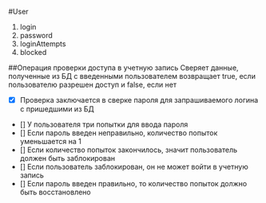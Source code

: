 #User

1. login
2. password
3. loginAttempts
4. blocked

##Операция проверки доступа в учетную запись Сверяет данные, полученные из БД с введенными пользователем возвращает true, если пользователю разрешен доступ и false, если нет

 - [x] Проверка заключается в сверке пароля для запрашиваемого логина с пришедшими из БД
 - [] У пользователя три попытки для ввода пароля
 - [] Если пароль введен неправильно, количество попыток уменьшается на 1
 - [] Если количество попыток закончилось, значит пользователь должен быть заблокирован
 - [] Если пользователь заблокирован, он не может войти в учетную запись
 - [] Если пароль введен правильно, то количество попыток должно быть восстановлено